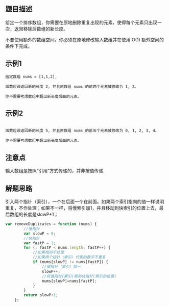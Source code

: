 ## 题目描述

给定一个排序数组，你需要在原地删除重复出现的元素，使得每个元素只出现一次，返回移除后数组的新长度。

不要使用额外的数组空间，你必须在原地修改输入数组并在使用 O(1) 额外空间的条件下完成。

## 示例1 

```
给定数组 nums = [1,1,2], 

函数应该返回新的长度 2, 并且原数组 nums 的前两个元素被修改为 1, 2。 

你不需要考虑数组中超出新长度后面的元素。
```

## 示例2
```给定 nums = [0,0,1,1,1,2,2,3,3,4],

函数应该返回新的长度 5, 并且原数组 nums 的前五个元素被修改为 0, 1, 2, 3, 4。

你不需要考虑数组中超出新长度后面的元素。
```

## 注意点

输入数组是按照“引用”方式传递的，并非按值传递.

## 解题思路

引入两个指针（索引），一个在后面一个在前面。如果两个索引指向的值一样说明重复，不作处理；如果不一样，将慢索引加1，并且移动到快索引的位置上去，最后数组的长度是slowP+1；

```JavaScript
var removeDuplicates = function (nums) {
        //慢指针
        var slowP = 0;
        //快指针
        var fastP = 1;
        for (; fastP < nums.length; fastP++) {
            //如果相同不处理
            //如果两个指针（索引）代表的数字不重复
            if (nums[slowP] != nums[fastP]) {
                //慢指针（索引）加一
                slowP++;
                //将慢指针(索引)移到快指针(索引的位置)
                nums[slowP]=nums[fastP];
            }
        }
        return slowP+1;
    };
```
